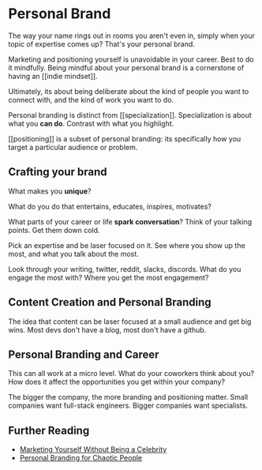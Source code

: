 # Personal Brand

The way your name rings out in rooms you aren't even in, simply when your topic of expertise comes up? That's your personal brand.

Marketing and positioning yourself is unavoidable in your career. Best to do it mindfully. Being mindful about your personal brand is a cornerstone of having an [[indie mindset]].

Ultimately, its about being deliberate about the kind of people you want to connect with, and the kind of work you want to do. 

Personal branding is distinct from [[specialization]]. Specialization is about what you **can do**. Contrast with what you highlight.

[[positioning]] is a subset of personal branding: its specifically how you target a particular audience or problem.


## Crafting your brand

What makes you **unique**?

What do you do that entertains, educates, inspires, motivates?

What parts of your career or life **spark conversation**? Think of your talking points. Get them down cold. 

Pick an expertise and be laser focused on it. See where you show up the most, and what you talk about the most.

Look through your writing, twitter, reddit, slacks, discords. What do you engage the most with? Where you get the most engagement?

## Content Creation and Personal Branding
The idea that content can be laser focused at a small audience and get big wins. Most devs don't have a blog, most don't have a github. 

## Personal Branding and Career
This can all work at a micro level. What do your coworkers think about you? How does it affect the opportunities you get within your company?

The bigger the company, the more branding and positioning matter. Small companies want full-stack engineers. Bigger companies want specialists.

## Further Reading 
- [Marketing Yourself Without Being a Celebrity](https://www.swyx.io/marketing-yourself/)
- [Personal Branding for Chaotic People](https://medium.com/in-the-trenches/personal-branding-for-chaotic-people-255ec43451a)